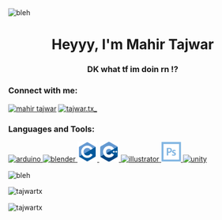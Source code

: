 <img align="center" alt="bleh" width="1000" src="https://github.com/tajwarTX/tajwarTX/assets/136412241/4666eb43-c05a-4d87-ac96-61726162fdf6">
<h1 align="center">Heyyy, I'm Mahir Tajwar</h1>
<h3 align="center">DK what tf im doin rn !?</h3>



<h3 align="left">Connect with me:</h3>
<p align="left">
<a href="https://fb.com/mahir.tajwar.581" target="blank"><img align="center" src="https://raw.githubusercontent.com/rahuldkjain/github-profile-readme-generator/master/src/images/icons/Social/facebook.svg" alt="mahir tajwar" height="30" width="40" /></a>
<a href="https://instagram.com/tajwar.tx_" target="blank"><img align="center" src="https://raw.githubusercontent.com/rahuldkjain/github-profile-readme-generator/master/src/images/icons/Social/instagram.svg" alt="tajwar.tx_" height="30" width="40" /></a>
</p>

<h3 align="left">Languages and Tools:</h3>
<p align="left"> <a href="https://www.arduino.cc/" target="_blank" rel="noreferrer"> <img src="https://cdn.worldvectorlogo.com/logos/arduino-1.svg" alt="arduino" width="40" height="40"/> </a> <a href="https://www.blender.org/" target="_blank" rel="noreferrer"> <img src="https://download.blender.org/branding/community/blender_community_badge_white.svg" alt="blender" width="40" height="40"/> </a> <a href="https://www.cprogramming.com/" target="_blank" rel="noreferrer"> <img src="https://raw.githubusercontent.com/devicons/devicon/master/icons/c/c-original.svg" alt="c" width="40" height="40"/> </a> <a href="https://www.w3schools.com/cpp/" target="_blank" rel="noreferrer"> <img src="https://raw.githubusercontent.com/devicons/devicon/master/icons/cplusplus/cplusplus-original.svg" alt="cplusplus" width="40" height="40"/> </a> <a href="https://www.adobe.com/in/products/illustrator.html" target="_blank" rel="noreferrer"> <img src="https://www.vectorlogo.zone/logos/adobe_illustrator/adobe_illustrator-icon.svg" alt="illustrator" width="40" height="40"/> </a> <a href="https://www.photoshop.com/en" target="_blank" rel="noreferrer"> <img src="https://raw.githubusercontent.com/devicons/devicon/master/icons/photoshop/photoshop-line.svg" alt="photoshop" width="40" height="40"/> </a> <a href="https://unity.com/" target="_blank" rel="noreferrer"> <img src="https://www.vectorlogo.zone/logos/unity3d/unity3d-icon.svg" alt="unity" width="40" height="40"/> </a> </p>

<img align="center" alt="bleh" width="300" src="https://github.com/tajwarTX/tajwarTX/assets/136412241/444c58b4-6b34-404e-9a66-b4f1f78599e6">

<p><img align="center" src="https://github-readme-stats.vercel.app/api/top-langs?username=tajwartx&show_icons=true&locale=en&layout=compact" alt="tajwartx" /></p>



<p><img align="center" src="https://github-readme-streak-stats.herokuapp.com/?user=tajwartx&" alt="tajwartx" /></p>
